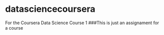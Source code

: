 # datasciencecoursera
For the Coursera Data Science Course 1
###This is just an assignament for a course
